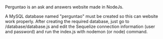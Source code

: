 Perguntao is an ask and answers website made in NodeJs.

A MySQL database named "perguntao" must be created so this can website work properly. After creating the required database, just go to /database/database.js and edit the Sequelize connection information (user and password) and run the index.js with nodemon (or node) command.

